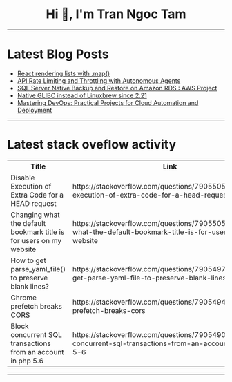 <h1 align="center">Hi 👋, I'm Tran Ngoc Tam</h1>

---

# Latest Blog Posts 
<!-- BLOG-POST-LIST:START -->
- [React rendering lists with .map&lpar;&rpar;](https://dev.to/fullhousee/react-rendering-lists-with-map-2l0n)
- [API Rate Limiting and Throttling with Autonomous Agents](https://dev.to/apidna/api-rate-limiting-and-throttling-with-autonomous-agents-2m7m)
- [SQL Server Native Backup and Restore on Amazon RDS : AWS Project](https://dev.to/shubham_murti/sql-server-native-backup-and-restore-on-amazon-rds-aws-project-49m4)
- [Native GLIBC instead of Linuxbrew since 2.21](https://dev.to/yugabyte/native-glibc-instead-of-linuxbrew-since-221-288h)
- [Mastering DevOps: Practical Projects for Cloud Automation and Deployment](https://dev.to/rose_rusell_8839af0b0bba5/mastering-devops-practical-projects-for-cloud-automation-and-deployment-1d57)
<!-- BLOG-POST-LIST:END -->

---

# Latest stack oveflow activity
<table>
  <tr><th>Title</th><th>Link</th></tr>
  <!-- STACKOVERFLOW:START --><tr><td>Disable Execution of Extra Code for a HEAD request</td><td>https://stackoverflow.com/questions/79055058/disable-execution-of-extra-code-for-a-head-request</td></tr><tr><td>Changing what the default bookmark title is for users on my website</td><td>https://stackoverflow.com/questions/79055051/changing-what-the-default-bookmark-title-is-for-users-on-my-website</td></tr><tr><td>How to get parse_yaml_file&lpar;&rpar; to preserve blank lines?</td><td>https://stackoverflow.com/questions/79054970/how-to-get-parse-yaml-file-to-preserve-blank-lines</td></tr><tr><td>Chrome prefetch breaks CORS</td><td>https://stackoverflow.com/questions/79054949/chrome-prefetch-breaks-cors</td></tr><tr><td>Block concurrent SQL transactions from an account in php 5.6</td><td>https://stackoverflow.com/questions/79054908/block-concurrent-sql-transactions-from-an-account-in-php-5-6</td></tr><!-- STACKOVERFLOW:END -->
</table>

---


